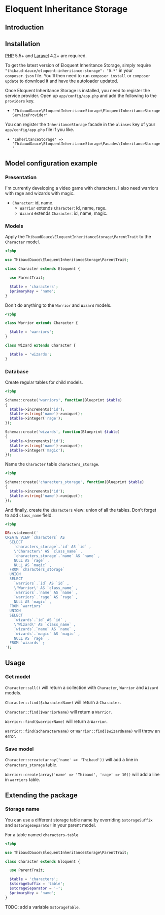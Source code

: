 Eloquent Inheritance Storage
===============


## Introduction

## Installation
[PHP](https://php.net) 5.5+ and [Laravel](http://laravel.com) 4.2+ are required.

To get the latest version of Eloquent Inheritance Storage, simply require `"thibaud-dauce/eloquent-inheritance-storage": "0.*"` in your `composer.json` file. You'll then need to run `composer install` or `composer update` to download it and have the autoloader updated.

Once Eloquent Inheritance Storage is installed, you need to register the service provider. Open up `app/config/app.php` and add the following to the `providers` key.

* `'ThibaudDauce\EloquentInheritanceStorage\EloquentInheritanceStorageServiceProvider'`

You can register the `InheritanceStorage` facade in the `aliases` key of your `app/config/app.php` file if you like.

* `'InheritanceStorage' => 'ThibaudDauce\EloquentInheritanceStorage\Facades\InheritanceStorage'`

## Model configuration example

### Presentation

I'm currently developing a video game with characters. I also need warriors with rage and wizards with magic.

* `Character`: id, name.
  * `Warrior` extends `Character`: id, name, rage.
  * `Wizard` extends `Character`: id, name, magic.

### Models

Apply the `ThibaudDauce\EloquentInheritanceStorage\ParentTrait` to the `Character` model.

```php
<?php

use ThibaudDauce\EloquentInheritanceStorage\ParentTrait;

class Character extends Eloquent {

  use ParentTrait;

  $table = 'characters';
  $primaryKey = 'name';
}
```

Don't do anything to the `Warrior` and `Wizard` models.

```php
<?php

class Warrior extends Character {

  $table = 'warriors';
}

class Wizard extends Character {

  $table = 'wizards';
}
```

### Database

Create regular tables for child models.
```php
<?php

Schema::create('warriors', function(Blueprint $table)
{
  $table->increments('id');
  $table->string('name')->unique();
  $table->integer('rage');
});

Schema::create('wizards', function(Blueprint $table)
{
  $table->increments('id');
  $table->string('name')->unique();
  $table->integer('magic');
});
```

Name the `Character` table `characters_storage`.
```php
<?php

Schema::create('characters_storage', function(Blueprint $table)
{
  $table->increments('id');
  $table->string('name')->unique();
});
```

And finally, create the `characters` view: union of all the tables. Don't forget to add `class_name` field.
```php
<?php

DB::statement('
CREATE VIEW `characters` AS
  SELECT
    `characters_storage`.`id` AS `id` ,
    \'Character\' AS `class_name` ,
    `characters_storage`.`name` AS `name` ,
    NULL AS `rage` ,
    NULL AS `magic` ,
  FROM `characters_storage`
  UNION
  SELECT
    `warriors`.`id` AS `id` ,
    \'Warrior\' AS `class_name` ,
    `warriors`.`name` AS `name` ,
    `warriors`.`rage` AS `rage` ,
    NULL AS `magic` ,
  FROM `warriors`
  UNION
  SELECT
    `wizards`.`id` AS `id` ,
    \'Wizard\' AS `class_name` ,
    `wizards`.`name` AS `name` ,
    `wizards`.`magic` AS `magic` ,
    NULL AS `rage` ,
  FROM `wizards` ;
');
```

## Usage

### Get model

`Character::all()` will return a collection with `Character`, `Warrior` and `Wizard` models.

`Character::find($characterName)` will return a `Character`.

`Character::find($warriorName)` will return a `Warrior`.

`Warrior::find($warriorName)` will return a `Warrior`.

`Warrior::find($characterName)` or `Warrior::find($wizardName)` will throw an error.

### Save model

`Character::create(array('name' => 'Thibaud'))` will add a line in `characters_storage` table.

`Warrior::create(array('name' => 'Thibaud', 'rage' => 10))` will add a line in `warriors` table.

## Extending the package

### Storage name

You can use a different storage table name by overriding `$storageSuffix` and `$storageSeparator` in your parent model.

For a table named `characters-table`
```php
<?php

use ThibaudDauce\EloquentInheritanceStorage\ParentTrait;

class Character extends Eloquent {

  use ParentTrait;

  $table = 'characters';
  $storageSuffix = 'table';
  $storageSeparator = '-';
  $primaryKey = 'name';
}
```

TODO: add a variable `$storageTable`.
